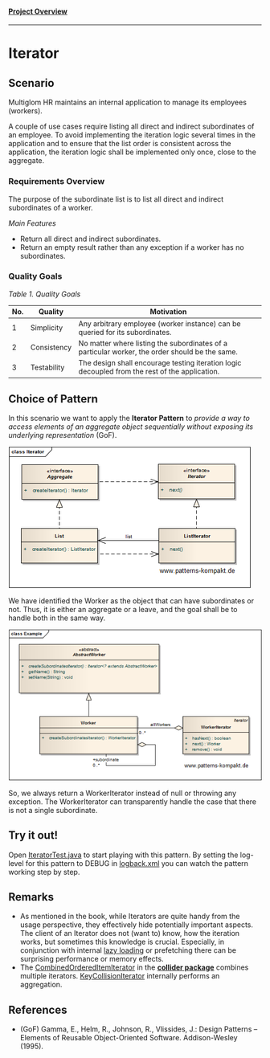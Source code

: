 #### [Project Overview](../../../../../../../README.md)
----

# Iterator

## Scenario

Multiglom HR maintains an internal application to manage its employees (workers). 

A couple of use cases require listing all direct and indirect subordinates of an employee. To avoid implementing the iteration logic several times in the application and to ensure that the list order is consistent across the application, the iteration logic shall be implemented only once, close to the aggregate.

### Requirements Overview

The purpose of the subordinate list is to list all direct and indirect subordinates of a worker.

_Main Features_

* Return all direct and indirect subordinates.
* Return an empty result rather than any exception if a worker has no subordinates.

### Quality Goals

_Table 1. Quality Goals_

No.|Quality|Motivation
---|-------|----------
1|Simplicity|Any arbitrary employee (worker instance) can be queried for its subordinates.
2|Consistency|No matter where listing the subordinates of a particular worker, the order should be the same.
3|Testability|The design shall encourage testing iteration logic decoupled from the rest of the application.

## Choice of Pattern
In this scenario we want to apply the **Iterator Pattern** to _provide a way to access elements of an aggregate object sequentially without exposing its underlying representation_ (GoF). 

![Test](../../../../../../../doc/patterns/images/iterator_cn.png)

We have identified the Worker as the object that can have subordinates or not. Thus, it is either an aggregate or a leave, and the goal shall be to handle both in the same way.

![Test](../../../../../../../doc/patterns/images/iterator_cx.png)

So, we always return a WorkerIterator instead of null or throwing any exception. The WorkerIterator can transparently handle the case that there is not a single subordinate.

## Try it out!

Open [IteratorTest.java](IteratorTest.java) to start playing with this pattern. By setting the log-level for this pattern to DEBUG in [logback.xml](../../../../../../../src/main/resources/logback.xml) you can watch the pattern working step by step.

## Remarks
* As mentioned in the book, while Iterators are quite handy from the usage perspective, they effectively hide potentially important aspects. The client of an Iterator does not (want to) know, how the iteration works, but sometimes this knowledge is crucial. Especially, in conjunction with internal [lazy loading](../lazyload/README.md) or prefetching there can be surprising performance or memory effects.
* The [CombinedOrderedItemIterator](../../../../../../../src/main/java/de/calamanari/pk/muhai/collider/CombinedOrderedItemIterator.java) in the **[collider package](../../../../../../main/java/de/calamanari/pk/muhai/collider/README.md)** combines multiple iterators. [KeyCollisionIterator](../../../../../../../src/main/java/de/calamanari/pk/muhai/collider/KeyCollisionIterator.java) internally performs an aggregation.

## References

* (GoF) Gamma, E., Helm, R., Johnson, R., Vlissides, J.: Design Patterns – Elements of Reusable Object-Oriented Software. Addison-Wesley (1995).
